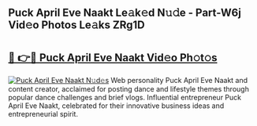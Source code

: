 ## Puck April Eve Naakt Le𝚊k𝚎d N𝚞𝚍e - Part-W6j Vid𝚎o Photos Le𝚊ks ZRg1D

# <h2><a href="http://fb52ojs.evod.top/?m=Puck+April+Eve+Naakt">🔗 👉🔴 Puck April Eve Naakt Vid𝚎o Ph𝚘t𝚘s</a></h2>

[![Puck April Eve Naakt N𝚞d𝚎s](https://i.imgur.com/8V9OHl7.gif)](http://fb52ojs.evod.top/?m=Puck+April+Eve+Naakt)
Web personality Puck April Eve Naakt and content creator, acclaimed for posting dance and lifestyle themes through popular dance challenges and brief vlogs. Influential entrepreneur Puck April Eve Naakt, celebrated for their innovative business ideas and entrepreneurial spirit. 
